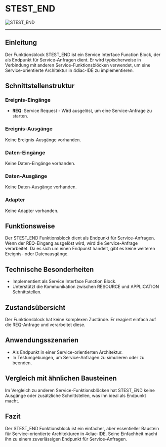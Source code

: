 # STEST_END

![STEST_END](https://github.com/user-attachments/assets/1b3b48f8-4224-4d02-9c1c-d69e283b22a2)

* * * * * * * * * *

## Einleitung
Der Funktionsblock STEST_END ist ein Service Interface Function Block, der als Endpunkt für Service-Anfragen dient. Er wird typischerweise in Verbindung mit anderen Service-Funktionsblöcken verwendet, um eine Service-orientierte Architektur in 4diac-IDE zu implementieren.

## Schnittstellenstruktur

### **Ereignis-Eingänge**
- **REQ**: Service Request - Wird ausgelöst, um eine Service-Anfrage zu starten.

### **Ereignis-Ausgänge**
Keine Ereignis-Ausgänge vorhanden.

### **Daten-Eingänge**
Keine Daten-Eingänge vorhanden.

### **Daten-Ausgänge**
Keine Daten-Ausgänge vorhanden.

### **Adapter**
Keine Adapter vorhanden.

## Funktionsweise
Der STEST_END Funktionsblock dient als Endpunkt für Service-Anfragen. Wenn der REQ-Eingang ausgelöst wird, wird die Service-Anfrage verarbeitet. Da es sich um einen Endpunkt handelt, gibt es keine weiteren Ereignis- oder Datenausgänge.

## Technische Besonderheiten
- Implementiert als Service Interface Function Block.
- Unterstützt die Kommunikation zwischen RESOURCE und APPLICATION Schnittstellen.

## Zustandsübersicht
Der Funktionsblock hat keine komplexen Zustände. Er reagiert einfach auf die REQ-Anfrage und verarbeitet diese.

## Anwendungsszenarien
- Als Endpunkt in einer Service-orientierten Architektur.
- In Testumgebungen, um Service-Anfragen zu simulieren oder zu beenden.

## Vergleich mit ähnlichen Bausteinen
Im Vergleich zu anderen Service-Funktionsblöcken hat STEST_END keine Ausgänge oder zusätzliche Schnittstellen, was ihn ideal als Endpunkt macht.

## Fazit
Der STEST_END Funktionsblock ist ein einfacher, aber essentieller Baustein für Service-orientierte Architekturen in 4diac-IDE. Seine Einfachheit macht ihn zu einem zuverlässigen Endpunkt für Service-Anfragen.
